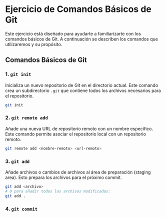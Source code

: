# Ejercicio de Comandos Básicos de Git

Este ejercicio está diseñado para ayudarte a familiarizarte con los comandos básicos de Git. A continuación se describen los comandos que utilizaremos y su propósito.

## Comandos Básicos de Git

### 1. `git init`
Inicializa un nuevo repositorio de Git en el directorio actual. Este comando crea un subdirectorio `.git` que contiene todos los archivos necesarios para el repositorio.

```bash
git init
```

### 2. `git remote add`
Añade una nueva URL de repositorio remoto con un nombre específico. Este comando permite asociar el repositorio local con un repositorio remoto.

```bash
git remote add <nombre-remoto> <url-remoto>
```

### 3. `git add`
Añade archivos o cambios de archivos al área de preparación (staging area). Esto prepara los archivos para el próximo commit.

```bash
git add <archivo>
# O para añadir todos los archivos modificados:
git add .
```

### 4. `git commit`
Guarda los cambios añadidos al área de preparación en el historial de commits. Cada commit tiene un mensaje descriptivo que explica los cambios realizados.

```bash
git commit -m "Mensaje descriptivo del commit"
```

### 5. `git push`
Envía los commits locales al repositorio remoto. Esto actualiza el repositorio remoto con los cambios realizados localmente.

```bash
git push <nombre-remoto> <rama>
```

### 6. `git pull`
Descarga los cambios del repositorio remoto y los integra en la rama actual del repositorio local. Este comando combina `git fetch` y `git merge`.

```bash
git pull <nombre-remoto> <rama>
```

### 7. `git fetch`
Descarga los cambios del repositorio remoto pero no los integra en la rama actual. Este comando permite ver los cambios remotos sin modificar el historial local.

```bash
git fetch <nombre-remoto>
```

## Pasos del Ejercicio

1. **Inicializar el repositorio:**
   ```bash
   git init
   ```

2. **Añadir el repositorio remoto:**
   ```bash
   git remote add origin <url-del-repositorio-remoto>
   ```

3. **Añadir archivos al área de preparación:**
   ```bash
   git add .
   ```

4. **Hacer un commit de los cambios:**
   ```bash
   git commit -m "Primer commit"
   ```

5. **Enviar los cambios al repositorio remoto:**
   ```bash
   git push origin main
   ```

6. **Descargar e integrar cambios del repositorio remoto:**
   ```bash
   git pull origin main
   ```

7. **Solo descargar los cambios del repositorio remoto:**
   ```bash
   git fetch origin
   ```

## Recursos Adicionales

- [Documentación oficial de Git](https://git-scm.com/doc)
- [Pro Git Book](https://git-scm.com/book/en/v2)

